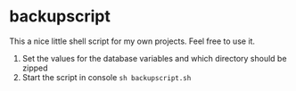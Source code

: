 # backupscript
This a nice little shell script for my own projects. Feel free to use it.

1. Set the values for the database variables and which directory should be zipped
2. Start the script in console `sh backupscript.sh`